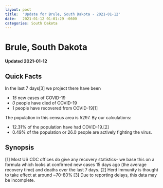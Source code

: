 ```yaml
---
layout: post
title:  "Update for Brule, South Dakota - 2021-01-12"
date:   2021-01-12 01:01:29 -0600
categories: South Dakota
---
```


# Brule, South Dakota
#### Updated 2021-01-12

## Quick Facts

In the last 7 days[3] we project there have been
- *15* new cases of COVID-19
- *0* people have died of COVID-19
- *1* people have recovered from COVID-19[1]

The population in this census area is 5297. By our calculations:
- 12.31% of the population have had COVID-19.[2]
- 0.49% of the population or 26.0 people are actively fighting the virus.

## Synopsis




[1] Most US CDC offices do give any recovery statistics- we base this on a formula which looks at confirmed new cases
15 days ago (the average recovery time) and deaths over the last 7 days.
[2] Herd Immunity is thought to take effect at around ~70-80%
[3] Due to reporting delays, this data may be incomplete. 
    